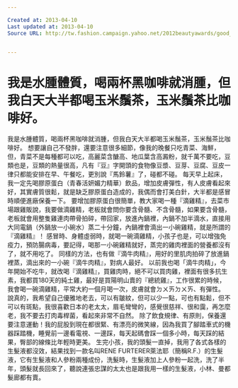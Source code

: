```yaml
---

Created at: 2013-04-10
Last updated at: 2013-04-10
Source URL: http://tw.fashion.campaign.yahoo.net/2012beautyawards/good_detail.php?id=8&Type=1


---
```


# 我是水腫體質，喝兩杯黑咖啡就消腫，但我白天大半都喝玉米鬚茶，玉米鬚茶比咖啡好。


我是水腫體質，喝兩杯黑咖啡就消腫，但我白天大半都喝玉米鬚茶，玉米鬚茶比咖啡好。
想要讓自己不發胖，還要注意很多細節，像我的晚餐只吃青菜、海鮮，但，青菜不是每種都可以吃，高麗菜含醣高、地瓜葉含高澱粉，就千萬不要吃，豆類也是，豆類的熱量很高，凡有『豆』字開頭的食物像豆漿、豆芽、豆腐、豆皮一律只都能安排在早、午餐吃，更別說『馬鈴薯』了，碰都不碰。
每天早上起床，我一定先喝膠原蛋白（青春活妍媚力精華）飲品，增加皮膚彈性，有人皮膚看起來好，其實膚質很鬆，就是缺乏膠原蛋白造成的，我偶而會打美白針，大半都是感冒時順便進廠保養一下。
要增加膠原蛋白很簡單，教大家喝一種『滴雞精』，去菜市場跟雞販說，我要做滴雞精，老板就會問你要含骨髓、不含骨髓，如果要含骨髓，老板就會用整隻雞連肉帶骨拍碎，帶回家，放進內鍋裡，內鍋不加半滴水，直接用大同電鍋（外鍋放一小碗水）蒸二十分鐘，內鍋裡會滴出一小碗雞精，就是所謂的『滴雞精』！
感冒時、身體虛弱時，就喝一碗滴雞精，小孩子也是，可以增強免疫力，預防腸病毒，要記得，喝那一小碗雞精就好，蒸完的雞肉裡面的營養都沒有了，就不用吃了。 同樣的方法，也有做『滴牛肉精』，用好的里肌肉拍碎了放進鍋裡蒸，滴出來的一小碗『滴牛肉精』，對病人最好。
以前我也喝「滴牛肉精」，今年開始不吃牛，就改喝『滴雞精』，買雞肉時，絕不可以買肉雞，裡面有很多抗生素，我都買180天的純土雞，最好是買陽明山賣的『總統雞』，工作很累的時候，我會喝一碗滴雞精，平常大約一個月喝一次，皮膚就會ㄉㄨㄞㄉㄨㄞ、有彈性。 
說真的，我希望自己優雅地老去，可以有皺紋，但可以少一點，可也有點鬆，但不可以有斑點，我很喜歡日本的老太太，眉毛彎彎的，感覺很慈祥、很和靄，再怎麼老，我不要去打肉毒桿菌，看起來非常不自然。
除了飲食規律、有原則，保養還要注意運動！我的屁股到現在都很緊、有漂亮的微笑線，因為我買了腳踏車式的機器踩踏機，睡覺前一邊看電視、一邊踩，每天起碼會踩一個多小時，每天踩的結果，臀部的線條比年輕時更美。
生完小孩，我的頭髮一直掉，我用了各式各樣的生髮液都沒效，結果找到一款名叫RENE FURTERER萊法耶（簡稱R.F.）的生髮液，它有生髮液和人參粉兩種成份，洗髮時，生髮液加上人參粉一起洗，洗了半年，頭髮就長回來了，聽說連張忠謀的太太也是跟我用一樣的生髮液，小林、曼都髮廊都有賣。


